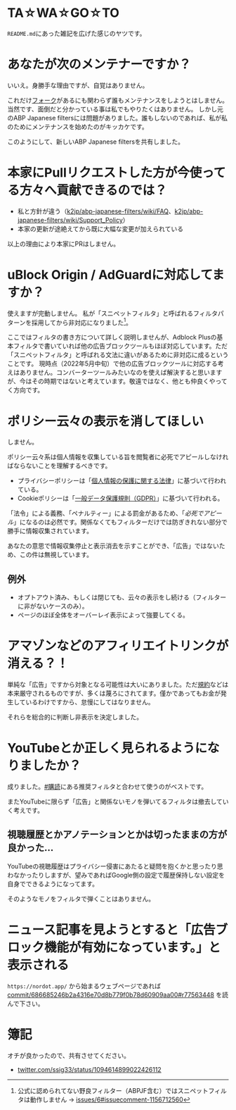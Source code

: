 TA☆WA☆GO☆TO
====

`README.md`にあった雑記を広げた感じのヤツです。

# あなたが次のメンテナーですか？

いいえ。身勝手な理由ですが、自覚はありません。

これだけ[フォーク](https://github.com/STSynthe/abp-japanese-filters/network/members)があるにも関わらず誰もメンテナンスをしようとはしません。当然です、面倒だと分かっている事は私でもやりたくはありません。
しかし元のABP Japanese filtersには問題がありました。誰もしないのであれば、私が私のためにメンテナンスを始めたのがキッカケです。

このようにして、新しいABP Japanese filtersを共有しました。

# 本家にPullリクエストした方が今使ってる方々へ貢献できるのでは？

* 私と方針が違う（[k2jp/abp-japanese-filters/wiki/FAQ](https://github.com/k2jp/abp-japanese-filters/wiki/FAQ)、[k2jp/abp-japanese-filters/wiki/Support_Policy](https://github.com/k2jp/abp-japanese-filters/wiki/Support_Policy)）
* 本家の更新が途絶えてから既に大幅な変更が加えられている

以上の理由により本家にPRはしません。

# uBlock Origin / AdGuardに対応してますか？

使えますが完動しません。
私が「スニペットフィルタ」と呼ばれるフィルタパターンを採用してから非対応になりました[^but]。

ここではフィルタの書き方について詳しく説明しませんが、Adblock Plusの基本フィルタで書いていれば他の広告ブロックツールもほぼ対応しています。ただ「スニペットフィルタ」と呼ばれる文法に違いがあるために非対応に成るということです。
現時点（2022年5月中旬）で他の広告ブロックツールに対応する考えはありません。コンバーターツールみたいなのを使えば解決すると思いますが、今はその時期ではないと考えています。敬遠ではなく、他とも仲良くやってく方向です。

# ポリシー云々の表示を消してほしい

しません。

ポリシー云々系は個人情報を収集している旨を閲覧者に必死でアピールしなければならないことを理解するべきです。

* プライバシーポリシーは「[個人情報の保護に関する法律](https://elaws.e-gov.go.jp/document?lawid=415AC0000000057)」に基づいて行われている。
* Cookieポリシーは「[一般データ保護規則（GDPR）](https://www.ppc.go.jp/enforcement/infoprovision/laws/GDPR/)」に基づいて行われる。

「法令」による義務、「ペナルティー」による罰金があるため、「*必死でアピール*」になるのは必然です。関係なくてもフィルターだけでは防ぎきれない部分で勝手に情報収集されています。

あなたの意思で情報収集停止と表示消去を示すことができ、「広告」ではないため、この件は無視しています。

## 例外

* オプトアウト済み、もしくは閉じても、云々の表示をし続ける（フィルターに非がないケースのみ）。
* ページのほぼ全体をオーバーレイ表示によって強要してくる。

# アマゾンなどのアフィリエイトリンクが消える？！

単純な「広告」ですから対象となる可能性は大いにありました。ただ[規約](https://affiliate.amazon.co.jp/help/operating/agreement)などは本来厳守されるものですが、多くは蔑ろにされてます。僅かであってもお金が発生しているわけですから、怠慢にしてはなりません。

それらを総合的に判断し非表示を決定しました。

# YouTubeとか正しく見られるようになりましたか？

成りました。[#購読](https://stsynthe.github.io/abp-japanese-filters/#購読)にある推奨フィルタと合わせて使うのがベストです。

またYouTubeに限らず「広告」と関係ないモノを弾いてるフィルタは撤去していく考えです。

## 視聴履歴とかアノテーションとかは切ったままの方が良かった…

YouTubeの視聴履歴はプライバシー侵害にあたると疑問を抱くかと思ったり思わなかったりしますが、望みであればGoogle側の設定で履歴保持しない設定を自身でできるようになってます。

そのようなモノをフィルタで弾くことはありません。

# ニュース記事を見ようとすると「広告ブロック機能が有効になっています。」と表示される

`https://nordot.app/` から始まるウェブページであれば [commit/686685246b2a4316e70d8b779f0b78d60909aa00#r77563448](https://github.com/STSynthe/abp-japanese-filters/commit/686685246b2a4316e70d8b779f0b78d60909aa00#r77563448)  を読んで下さい。

# 簿記

オチが良かったので、共有させてください。

* [twitter.com/ssig33/status/1094614899022426112](https://twitter.com/ssig33/status/1094614899022426112)

[^but]: 公式に認められてない野良フィルター（ABPJF含む）ではスニペットフィルタは動作しません → [issues/6#issuecomment-1156712560](https://github.com/STSynthe/abp-japanese-filters/issues/6#issuecomment-1156712560)